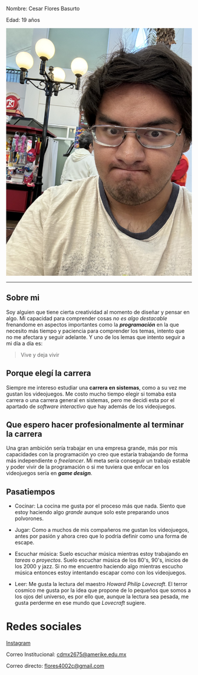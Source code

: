 Nombre: Cesar Flores Basurto

Edad: 19 años


![Foto](/IMG_5765.jpg)


---

  ## Sobre mi

Soy alguien que tiene cierta creatividad al momento de diseñar y pensar en algo. Mi capacidad para comprender cosas _no es algo destacable_ frenandome en aspectos importantes como la **_programación_** en la que necesito más tiempo y paciencia para comprender los temas, intento que no me afectara y seguir adelante. Y uno de los lemas que intento seguir a mi día a día es:

>Vive y deja vivir

## Porque elegí la carrera

Siempre me intereso estudiar una **carrera en sistemas**, como a su vez me gustan los videojuegos. Me costo mucho tiempo elegir si tomaba esta carrera o una carrera general en sistemas, pero me decidi esta por el apartado de _software interactivo_ que hay además de los videojuegos.

## Que espero hacer profesionalmente al terminar la carrera

Una gran ambición sería trabajar en una empresa grande, más por mis capacidades con la programación yo creo que estaría trabajando de forma más independiente o _freelancer_. Mi meta sería conseguir un trabajo estable y poder vivir de la programación o si me tuviera que enfocar en los videojuegos sería en **_game design_**.

## Pasatiempos

- Cocinar: La cocina me gusta por el proceso más que nada. Siento que estoy haciendo algo _grande_ aunque solo este preparando unos polvorones.

- Jugar: Como a muchos de mis compañeros me gustan los videojuegos, antes por pasión y ahora creo que lo podría definir como una forma de escape.

- Escuchar música: Suelo escuchar música mientras estoy trabajando en _tareas_ o _proyectos_. Suelo escuchar música de los 80's, 90's, inicios de los 2000 y jazz. Si no me encuentro haciendo algo mientras escucho música entonces estoy intentando escapar como con los videojuegos.

- Leer: Me gusta la lectura del maestro _Howard Philip Lovecraft_. El terror cosmico me gusta por la idea que propone de lo pequeños que somos a los ojos del universo, es por ello que, aunque la lectura sea pesada, me gusta perderme en ese mundo que *Lovecraft* sugiere.

# Redes sociales

[Instagram](https://www.instagram.com/cesar_f1ores/)

Correo Institucional: cdmx2675@amerike.edu.mx

Correo directo: flores4002c@gmail.com